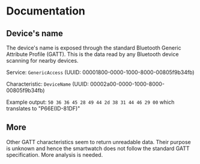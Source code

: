 # Documentation
## Device's name
The device's name is exposed through the standard Bluetooth Generic Attribute Profile (GATT). This is the data read by any Bluetooth device scanning for nearby devices.

Service: ```GenericAccess``` (UUID: 00001800-0000-1000-8000-00805f9b34fb)

Characteristic: ```DeviceName``` (UUID: 00002a00-0000-1000-8000-00805f9b34fb)

Example output: ```50 36 36 45 28 49 44 2d 38 31 44 46 29 00``` which translates to "P66E(ID-81DF)"

## More
Other GATT characteristics seem to return unreadable data. Their purpose is unknown and hence the smartwatch does not follow the standard GATT specification. More analysis is needed.
